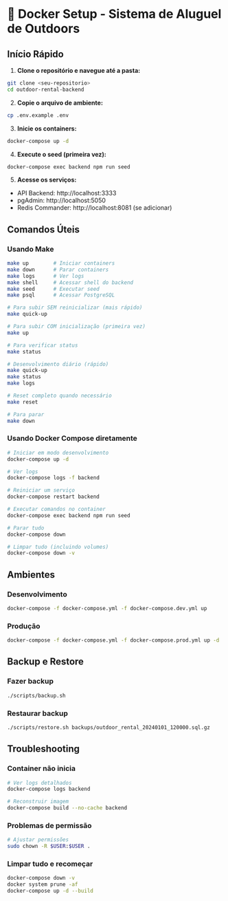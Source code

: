# 🐳 Docker Setup - Sistema de Aluguel de Outdoors

## Início Rápido

1. **Clone o repositório e navegue até a pasta:**

```bash
git clone <seu-repositorio>
cd outdoor-rental-backend
```

2. **Copie o arquivo de ambiente:**

```bash
cp .env.example .env
```

3. **Inicie os containers:**

```bash
docker-compose up -d
```

4. **Execute o seed (primeira vez):**

```bash
docker-compose exec backend npm run seed
```

5. **Acesse os serviços:**

- API Backend: http://localhost:3333
- pgAdmin: http://localhost:5050
- Redis Commander: http://localhost:8081 (se adicionar)

## Comandos Úteis

### Usando Make

```bash
make up        # Iniciar containers
make down      # Parar containers
make logs      # Ver logs
make shell     # Acessar shell do backend
make seed      # Executar seed
make psql      # Acessar PostgreSQL

# Para subir SEM reinicializar (mais rápido)
make quick-up

# Para subir COM inicialização (primeira vez)
make up

# Para verificar status
make status

# Desenvolvimento diário (rápido)
make quick-up
make status
make logs

# Reset completo quando necessário
make reset

# Para parar
make down
```

### Usando Docker Compose diretamente

```bash
# Iniciar em modo desenvolvimento
docker-compose up -d

# Ver logs
docker-compose logs -f backend

# Reiniciar um serviço
docker-compose restart backend

# Executar comandos no container
docker-compose exec backend npm run seed

# Parar tudo
docker-compose down

# Limpar tudo (incluindo volumes)
docker-compose down -v
```

## Ambientes

### Desenvolvimento

```bash
docker-compose -f docker-compose.yml -f docker-compose.dev.yml up
```

### Produção

```bash
docker-compose -f docker-compose.yml -f docker-compose.prod.yml up -d
```

## Backup e Restore

### Fazer backup

```bash
./scripts/backup.sh
```

### Restaurar backup

```bash
./scripts/restore.sh backups/outdoor_rental_20240101_120000.sql.gz
```

## Troubleshooting

### Container não inicia

```bash
# Ver logs detalhados
docker-compose logs backend

# Reconstruir imagem
docker-compose build --no-cache backend
```

### Problemas de permissão

```bash
# Ajustar permissões
sudo chown -R $USER:$USER .
```

### Limpar tudo e recomeçar

```bash
docker-compose down -v
docker system prune -af
docker-compose up -d --build
```
